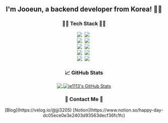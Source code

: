 
<h2 align="center">I'm Jooeun, a backend developer from Korea! 🙋‍♀️</h2> 

<h3 align="center">👩‍💻 Tech Stack 👩‍💻</h3>
<p align="center">
 <img src="https://img.shields.io/badge/Java-007396?style=flat-square&logo=java&logoColor=white"/></a>&nbsp
  <img src="https://img.shields.io/badge/Spring-6DB33F?style=flat-square&logo=spring&logoColor=white"/></a>&nbsp 
  <br>
  <img src="https://img.shields.io/badge/MySQL-4479A1?style=flat-square&logo=mysql&logoColor=white"/></a>&nbsp
  <img src="https://img.shields.io/badge/JPA-276DC3?style=flat-square&logo=Hibernate&logoColor=white"/></a>&nbsp 
  <br>
  <img src="https://img.shields.io/badge/JavaScript-F7DF1E?style=flat-square&logo=javascript&logoColor=black"/></a>&nbsp
  <img src="https://img.shields.io/badge/jQuery-0769AD?style=flat-square&logo=jquery&logoColor=white"/></a>&nbsp 
  <br>
  <img src="https://img.shields.io/badge/Git-F05032?style=flat-square&logo=git&logoColor=white"/></a>&nbsp 
  <img src="https://img.shields.io/badge/GitHub-181717?style=flat-square&logo=github&logoColor=white"/></a>&nbsp 
  <br>
  <img src="https://img.shields.io/badge/IntelliJ IDEA-000000?style=flat-square&logo=intellij-idea&logoColor=white"/></a>&nbsp
  <img src="https://img.shields.io/badge/Visual Studio Code-007ACC?style=flat-square&logo=visual-studio-code&logoColor=white"/></a>&nbsp 
</p>

<h3 align="center"> &#x1f4c8; GitHub Stats</h3>
<p align="center">
<a href="https://github.com/je1113/je1113">
  <img align="center" src="https://github-readme-stats.vercel.app/api/top-langs/?username=je1113&hide=html&title_color=ffffff&text_color=c9cacc&icon_color=2bbc8a&bg_color=1d1f21" />
</a>
<a href="https://github.com/je1113/je1113">
  <img align="center" src="https://github-readme-stats.vercel.app/api?username=je1113&show_icons=true&line_height=27&count_private=true&title_color=ffffff&text_color=c9cacc&icon_color=2bbc8a&bg_color=1d1f21" alt="je1113's GitHub Stats" />
</a>
 </p>

<h3 align="center">💌 Contact Me 💌</h3>
<p align="center">
[Blog](https://velog.io/@jji3205)
[Notion](https://www.notion.so/happy-day-dc05ece0e3e2403d93563decf36fc1fc)
</p>
